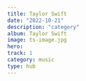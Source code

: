 ```yaml
---
title: Taylor Swift
date: "2022-10-21"
description: "category"
album: Taylor Swift
image: ts-image.jpg
hero:
track: 1
category: music
type: hub
---
```

